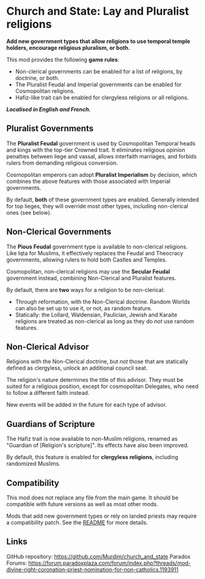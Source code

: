 # Church and State: Lay and Pluralist religions

**Add new government types that allow religions to use temporal temple holders, encourage religious pluralism, or both.**

This mod provides the following **game rules**:

 - Non-clerical governments can be enabled for a list of religions, by doctrine, or both.
 - The Pluralist Feudal and Imperial governments can be enabled for Cosmopolitan religions.
 - Hafiz-like trait can be enabled for clergyless religions or all religions.

***Localised in English and French.***


## Pluralist Governments

The **Pluralist Feudal** government is used by Cosmopolitan Temporal heads and kings with the top-tier Crowned trait. It eliminates religious opinion penalties between liege and vassal, allows interfaith marriages, and forbids rulers from demanding religious conversion.

Cosmopolitan emperors can adopt **Pluralist Imperialism** by decision, which combines the above features with those associated with Imperial governments.

By default, **both** of these government types are enabled. Generally intended for top lieges, they will override most other types, including non-clerical ones (see below).


## Non-Clerical Governments

The **Pious Feudal** government type is available to non-clerical religions. Like Iqta for Muslims, it effectively replaces the Feudal and Theocracy governments, allowing rulers to hold both Castles and Temples.

Cosmopolitan, non-clerical religions may use the **Secular Feudal** government instead, combining Non-Clerical and Pluralist features.

By default, there are **two** ways for a religion to be non-clerical:

 - Through reformation, with the Non-Clerical doctrine. Random Worlds can also be set up to use it, or not, as random feature.
 - Statically: the Lollard, Waldensian, Paulician, Jewish and Karaite religions are treated as non-clerical as long as they do *not* use random features.


## Non-Clerical Advisor

Religions with the Non-Clerical doctrine, but *not* those that are statically defined as clergyless, unlock an additional council seat.

The religion's nature determines the title of this advisor. They must be suited for a religious position, except for cosmopolitan Delegates, who need to follow a different faith instead.

New events will be added in the future for each type of advisor.


## Guardians of Scripture

The Hafiz trait is now available to non-Muslim religions, renamed as "Guardian of [Religion's scripture]". Its effects have also been improved.

By default, this feature is enabled for **clergyless religions**, including randomized Muslims.


## Compatibility

This mod does not replace any file from the main game. It should be compatible with future versions as well as most other mods.

Mods that add new government types or rely on landed priests may require a compatibility patch. See the [README](https://github.com/Murdim/church_and_state/blob/master/README.md) for more details.


## Links

GitHub repository: <https://github.com/Murdim/church_and_state>
Paradox Forums: <https://forum.paradoxplaza.com/forum/index.php?threads/mod-divine-right-coronation-priest-nomination-for-non-catholics.1193911>
